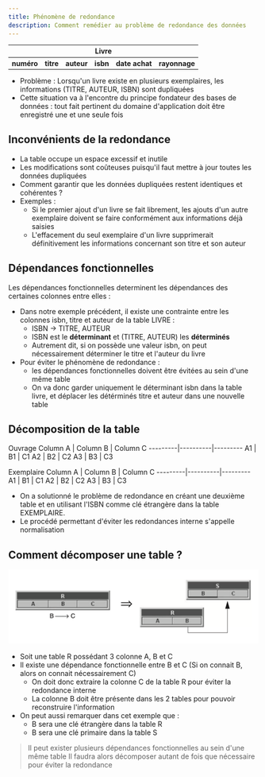 ```yaml
---
title: Phénomène de redondance
description: Comment remédier au problème de redondance des données
---
```


<table>
    <tr><th colspan="6">Livre</th></tr>
    <tr><th>numéro</th><th>titre</th><th>auteur</th><th>isbn</th><th>date achat</th><th>rayonnage</th></tr>
    <tr></tr>
</table>

* Problème : Lorsqu'un livre existe en plusieurs exemplaires, les informations (TITRE, AUTEUR, ISBN) sont dupliquées 
* Cette situation va à l'encontre du principe fondateur des bases de données : tout fait pertinent du domaine d'application doit être enregistré une et une seule fois

## Inconvénients de la redondance 
* La table occupe un espace excessif et inutile
* Les modifications sont coûteuses puisqu'il faut mettre à jour toutes les données dupliquées 
* Comment garantir que les données dupliquées restent identiques et cohérentes ? 
* Exemples : 
    * Si le premier ajout d'un livre se fait librement, les ajouts d'un autre exemplaire doivent se faire conformément aux informations déjà saisies 
    * L'effacement du seul exemplaire d'un livre supprimerait définitivement les informations concernant son titre et son auteur 

## Dépendances fonctionnelles

Les dépendances fonctionnelles determinent les dépendances des certaines colonnes entre elles :

* Dans notre exemple précédent, il existe une contrainte entre les colonnes isbn, titre et auteur de la table LIVRE :
    * ISBN -> TITRE, AUTEUR 
    * ISBN est le **déterminant** et (TITRE, AUTEUR) les **déterminés** 
    * Autrement dit, si on possède une valeur isbn, on peut nécessairement déterminer le titre et l'auteur du livre
* Pour éviter le phénomène de redondance :
    * les dépendances fonctionnelles doivent être évitées au sein d'une même table
    * On va donc garder uniquement le déterminant isbn dans la table livre, et déplacer les détérminés titre et auteur dans une nouvelle table

## Décomposition de la table

Ouvrage
Column A | Column B | Column C
---------|----------|---------
 A1 | B1 | C1
 A2 | B2 | C2
 A3 | B3 | C3


Exemplaire
Column A | Column B | Column C
---------|----------|---------
 A1 | B1 | C1
 A2 | B2 | C2
 A3 | B3 | C3

* On a solutionné le problème de redondance en créant une deuxième table et en utilisant l'ISBN comme clé étrangère dans la table EXEMPLAIRE.
* Le procédé permettant d'éviter les redondances interne s'appelle normalisation

## Comment décomposer une table ?

![Décomposition d'une table](06-redondance-01-DecompositionTable.png)

* Soit une table R possédant 3 colonne A, B et C
* Il existe une dépendance fonctionnelle entre B et C (Si on connait B, alors on connait nécessairement C)
    * On doit donc extraire la colonne C de la table R pour éviter la redondance interne
    * La colonne B doit être présente dans les 2 tables pour pouvoir reconstruire l'information
* On peut aussi remarquer dans cet exemple que :
    * B sera une clé étrangère dans la table R
    * B sera une clé primaire dans la table S

> Il peut exister plusieurs dépendances fonctionnelles au sein d'une même table
Il faudra alors décomposer autant de fois que nécessaire pour éviter la redondance

